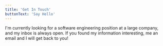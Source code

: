 ```yaml
---
title: 'Get In Touch'
buttonText: 'Say Hello'
---
```


I'm currently looking for a software engineering position at a large company, and my inbox is always open. If you found my information interesting, me an email and I will get back to you!
